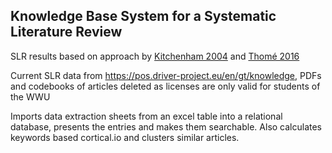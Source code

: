 ## Knowledge Base System for a Systematic Literature Review ##

SLR results based on approach by [Kitchenham 2004](http://www.elizabete.com.br/rs/Tutorial_IHC_2012_files/Conceitos_RevisaoSistematica_kitchenham_2004.pdf) and [Thomé 2016](https://www.tandfonline.com/doi/full/10.1080/09537287.2015.1129464?casa_token=gOoGcYky_ycAAAAA%3AnkJv1mVl9-TxCTC5q3qHA83I3svwyMC389wr_CsQJ3WlFhNZ5qYb9HAaOjkjgKsDPVKGMf9lu6IHZG0)
 
Current SLR data from https://pos.driver-project.eu/en/gt/knowledge, PDFs and codebooks of articles deleted as licenses are only valid for students of the WWU

Imports data extraction sheets from an excel table into a relational database, presents the entries and makes them searchable. Also calculates keywords based cortical.io and clusters similar articles.
